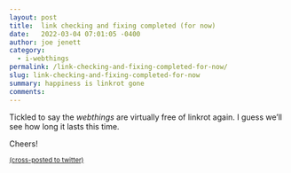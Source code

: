 ```yaml
---
layout: post
title:  link checking and fixing completed (for now)
date:   2022-03-04 07:01:05 -0400
author: joe jenett
category:
  - i-webthings 
permalink: /link-checking-and-fixing-completed-for-now/
slug: link-checking-and-fixing-completed-for-now
summary: happiness is linkrot gone
comments: 
---
```

<p>Tickled to say the <em>webthings</em> are virtually free of linkrot again. I guess we’ll see how long it lasts this time.</p>
<p>Cheers!</p>


<a href="https://brid.gy/publish/twitter"><small>(cross-posted to twitter)</small></a>
<data class="p-bridgy-omit-link" value="false"></data>